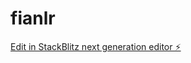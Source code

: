 # fianlr

[Edit in StackBlitz next generation editor ⚡️](https://stackblitz.com/~/github.com/ArthurPhyto/fianlr)